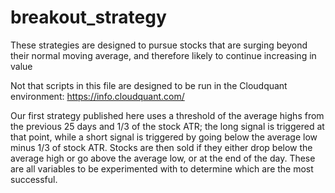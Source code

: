# breakout_strategy
These strategies are designed to pursue stocks that are surging beyond their normal moving average, and therefore likely to continue 
increasing in value

Not that scripts in this file are designed to be run in the Cloudquant environment: https://info.cloudquant.com/

Our first strategy published here uses a threshold of the average highs from the previous 25 days and 1/3 of the stock ATR; the long signal is triggered at that point, while a short signal is triggered by going below the average low minus 1/3 of stock ATR. Stocks are then sold if they either drop below the average high or go above the average low, or at the end of the day. These are all variables to be experimented with to determine which are the most successful.
